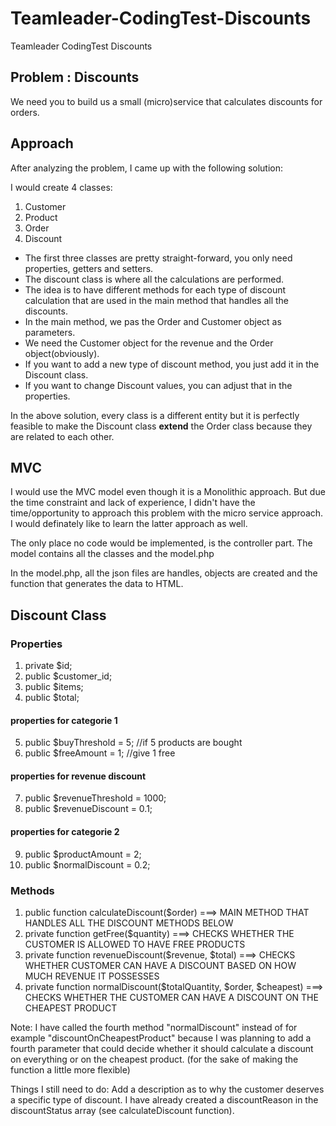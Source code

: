 # Teamleader-CodingTest-Discounts
Teamleader CodingTest Discounts

## Problem  : Discounts

We need you to build us a small (micro)service that calculates discounts for orders.

## Approach

After analyzing the problem, I came up with the following solution:

I would create 4 classes:
1. Customer
2. Product
3. Order
4. Discount

* The first three classes are pretty straight-forward, you only need properties, getters and setters.
* The discount class is where all the calculations are performed.
* The idea is to have different methods for each type of discount calculation that are used in the main method that handles all the discounts. 
* In the main method, we pas the Order and Customer object as parameters.
* We need the Customer object for the revenue and the Order object(obviously).
* If you want to add a new type of discount method, you just add it in the Discount class. 
* If you want to change Discount values, you can adjust that in the properties.

In the above solution, every class is a different entity but it is perfectly feasible to make the Discount class **extend** the Order class because they are related to each other. 

## MVC

I would use the MVC model even though it is a Monolithic approach. But due the time constraint and lack of experience, I didn't have the time/opportunity to approach this problem with the micro service approach. I would definately like to learn the latter approach as well.

The only place no code would be implemented, is the controller part.
The model contains all the classes and the model.php

In the model.php, all the json files are handles, objects are created and the function that generates the data to HTML.

## Discount Class

### Properties
1. private $id;
2. public $customer_id;
3. public $items;
4. public $total;

#### properties for categorie 1
5. public $buyThreshold = 5; //if 5 products are bought
6. public $freeAmount = 1; //give 1 free

#### properties for revenue discount
7. public $revenueThreshold = 1000;
8. public $revenueDiscount = 0.1;

#### properties for categorie 2
9. public $productAmount = 2;
10. public $normalDiscount = 0.2;

### Methods
1. public function calculateDiscount($order)  ===> MAIN METHOD THAT HANDLES ALL THE DISCOUNT METHODS BELOW
2. private function getFree($quantity) ===> CHECKS WHETHER THE CUSTOMER IS ALLOWED TO HAVE FREE PRODUCTS
3. private function revenueDiscount($revenue, $total) ===> CHECKS WHETHER CUSTOMER CAN HAVE A DISCOUNT BASED ON HOW MUCH REVENUE IT POSSESSES
4. private function normalDiscount($totalQuantity, $order, $cheapest) ===> CHECKS WHETHER THE CUSTOMER CAN HAVE A DISCOUNT ON THE CHEAPEST PRODUCT

Note: I have called the fourth method "normalDiscount" instead of for example "discountOnCheapestProduct" because I was planning to add a fourth parameter
that could decide whether it should calculate a discount on everything or on the cheapest product. (for the sake of making the function a little more flexible)

Things I still need to do: Add a description as to why the customer deserves a specific type of discount. I have already created a discountReason in the discountStatus array (see calculateDiscount function).


